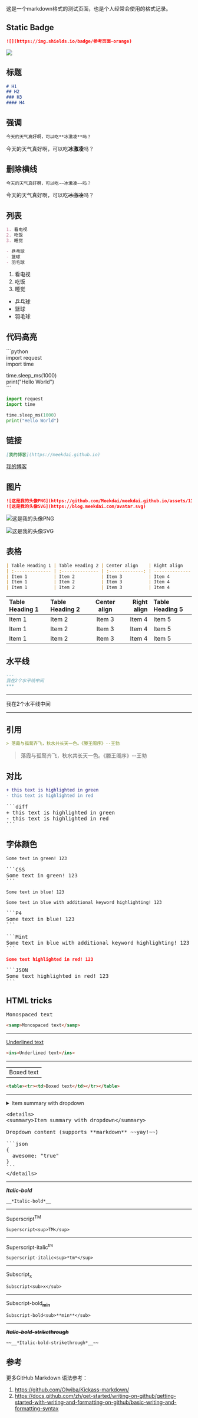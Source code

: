 这是一个markdown格式的测试页面，也是个人经常会使用的格式记录。

## Static Badge
```markdown
![](https://img.shields.io/badge/参考页面-orange)
```
![](https://img.shields.io/badge/参考页面-orange)

## 标题
```markdown
# H1
## H2
### H3
#### H4
```

## 强调
```markdown
今天的天气真好啊，可以吃**冰激凌**吗？
```
今天的天气真好啊，可以吃**冰激凌**吗？

## 删除横线
```markdown
今天的天气真好啊，可以吃~~冰激凌~~吗？
```
今天的天气真好啊，可以吃~~冰激凌~~吗？

## 列表
```markdown
1. 看电视
2. 吃饭
3. 睡觉

- 乒乓球
- 篮球
- 羽毛球
```
1. 看电视
2. 吃饭
3. 睡觉

- 乒乓球
- 篮球
- 羽毛球

## 代码高亮 
\`\`\`python  
import request  
import time  
  
time.sleep_ms(1000)  
print("Hello World")  
\`\`\`   
  
```python
import request
import time

time.sleep_ms(1000)
print("Hello World")
```

## 链接
```markdown
[我的博客](https://meekdai.github.io)
```
[我的博客](https://meekdai.github.io)

## 图片
```markdown
![这是我的头像PNG](https://github.com/Meekdai/meekdai.github.io/assets/11755104/e4da3470-d4b1-4cc7-9d84-f7da69f90a76)
![这是我的头像SVG](https://blog.meekdai.com/avatar.svg)
```
![这是我的头像PNG](https://github.com/Meekdai/meekdai.github.io/assets/11755104/e4da3470-d4b1-4cc7-9d84-f7da69f90a76)

![这是我的头像SVG](https://blog.meekdai.com/avatar.svg)

## 表格
```markdown
| Table Heading 1 | Table Heading 2 | Center align    | Right align     | Table Heading 5 |
| :-------------- | :-------------- | :-------------: | --------------: | :-------------- |
| Item 1          | Item 2          | Item 3          | Item 4          | Item 5          |
| Item 1          | Item 2          | Item 3          | Item 4          | Item 5          |
| Item 1          | Item 2          | Item 3          | Item 4          | Item 5          |
```

| Table Heading 1 | Table Heading 2 | Center align    | Right align     | Table Heading 5 |
| :-------------- | :-------------- | :-------------: | --------------: | :-------------- |
| Item 1          | Item 2          | Item 3          | Item 4          | Item 5          |
| Item 1          | Item 2          | Item 3          | Item 4          | Item 5          |
| Item 1          | Item 2          | Item 3          | Item 4          | Item 5          |

## 水平线
```markdown
---
我在2个水平线中间
***
```
---
我在2个水平线中间
***

## 引用
```markdown
> 落霞与孤鹜齐飞，秋水共长天一色。《滕王阁序》--王勃 
```
> 落霞与孤鹜齐飞，秋水共长天一色。《滕王阁序》--王勃 

## 对比
```diff
+ this text is highlighted in green
- this text is highlighted in red
```

<pre>
```diff
+ this text is highlighted in green
- this text is highlighted in red
```
</pre>

## 字体颜色
```CSS
Some text in green! 123
```

<pre>
```CSS
Some text in green! 123
```
</pre>

```P4
Some text in blue! 123
```

```Mint
Some text in blue with additional keyword highlighting! 123
```

<pre>
```P4
Some text in blue! 123
```

```Mint
Some text in blue with additional keyword highlighting! 123
```
</pre>

```JSON
Some text highlighted in red! 123
```

<pre>
```JSON
Some text highlighted in red! 123
```
</pre>

## HTML tricks

<samp>Monospaced text</samp>

```html
<samp>Monospaced text</samp>
```

---

<ins>Underlined text</ins>

```html
<ins>Underlined text</ins>
```

---

<table><tr><td>Boxed text</td></tr></table>

```html
<table><tr><td>Boxed text</td></tr></table>
```

---

<details>
<summary>Item summary with dropdown</summary>

Dropdown content (supports **markdown** ~~yay!~~)

```json
{
  awesome: "true"
}
```
</details>

<pre>
&lt;details>
&lt;summary>Item summary with dropdown&lt;/summary>

Dropdown content (supports **markdown** ~~yay!~~)

```json
{
  awesome: "true"
}
```
&lt;/details>
</pre>

---

__*Italic-bold*__

```
__*Italic-bold*__
```

---

Superscript<sup>TM</sup>

```
Superscript<sup>TM</sup>
```

---

Superscript-italic<sup>*tm*</sup>

```
Superscript-italic<sup>*tm*</sup>
```

---

Subscript<sub>x</sub>

```
Subscript<sub>x</sub>
```

---

Subscript-bold<sub>**min**</sub>

```
Subscript-bold<sub>**min**</sub>
```

---

~~__*Italic-bold-strikethrough*__~~

```
~~__*Italic-bold-strikethrough*__~~
```

## 参考
更多GitHub Markdown 语法参考：

1.  https://github.com/Olwiba/Kickass-markdown/
2.  https://docs.github.com/zh/get-started/writing-on-github/getting-started-with-writing-and-formatting-on-github/basic-writing-and-formatting-syntax